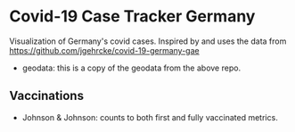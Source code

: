 # Covid-19 Case Tracker Germany

Visualization of Germany's covid cases. Inspired by and uses the data from https://github.com/jgehrcke/covid-19-germany-gae


* geodata: this is a copy of the geodata from the above repo.



## Vaccinations

* Johnson & Johnson: counts to both first and fully vaccinated metrics.
